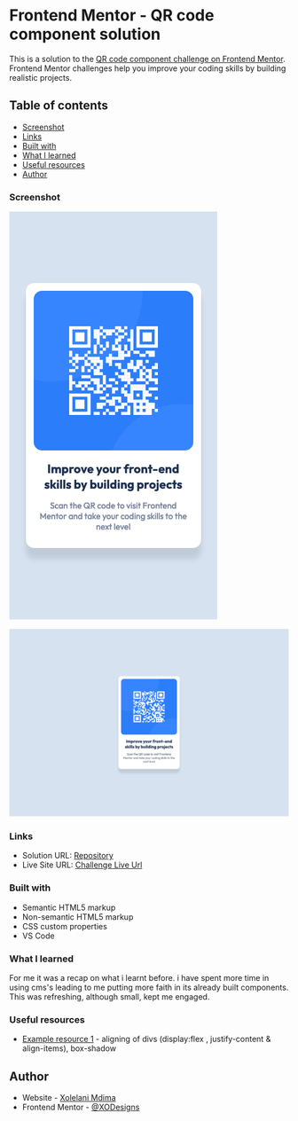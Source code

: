 # Frontend Mentor - QR code component solution

This is a solution to the [QR code component challenge on Frontend Mentor](https://www.frontendmentor.io/challenges/qr-code-component-iux_sIO_H). Frontend Mentor challenges help you improve your coding skills by building realistic projects. 

## Table of contents

  - [Screenshot](#screenshot)
  - [Links](#links)
  - [Built with](#built-with)
  - [What I learned](#what-i-learned)
  - [Useful resources](#useful-resources)
- [Author](#author)


### Screenshot

![Design preview for the Mobile QR code component coding challenge](./images/Mobile.png)


![Design preview for Desktop the QR code component coding challenge](./images/Desktop.png)



### Links

- Solution URL: [Repository](https://github.com/XODesigns/QR-code-component-challenge)
- Live Site URL: [Challenge Live Url](qr-code-component-challenge-xodesigns.vercel.app)



### Built with

- Semantic HTML5 markup
- Non-semantic HTML5 markup
- CSS custom properties
- VS Code



### What I learned

For me it was a recap on what i learnt before. i have spent more time in using cms's leading to me putting more faith in its already built components. This was refreshing, although small, kept me engaged.



### Useful resources

- [Example resource 1](https://developer.mozilla.org/) - aligning of divs (display:flex , justify-content & align-items), box-shadow 


## Author

- Website - [Xolelani Mdima](https://xodesigns.github.io/CV/)
- Frontend Mentor - [@XODesigns](https://www.frontendmentor.io/profile/XODesigns)


